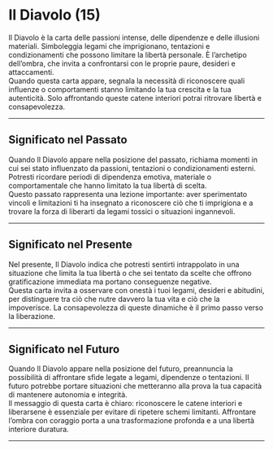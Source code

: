 # Il Diavolo (15)

Il Diavolo è la carta delle passioni intense, delle dipendenze e delle illusioni materiali. Simboleggia legami che imprigionano, tentazioni e condizionamenti che possono limitare la libertà personale. È l’archetipo dell’ombra, che invita a confrontarsi con le proprie paure, desideri e attaccamenti.  
Quando questa carta appare, segnala la necessità di riconoscere quali influenze o comportamenti stanno limitando la tua crescita e la tua autenticità. Solo affrontando queste catene interiori potrai ritrovare libertà e consapevolezza.

---

## Significato nel Passato  
Quando Il Diavolo appare nella posizione del passato, richiama momenti in cui sei stato influenzato da passioni, tentazioni o condizionamenti esterni. Potresti ricordare periodi di dipendenza emotiva, materiale o comportamentale che hanno limitato la tua libertà di scelta.  
Questo passato rappresenta una lezione importante: aver sperimentato vincoli e limitazioni ti ha insegnato a riconoscere ciò che ti imprigiona e a trovare la forza di liberarti da legami tossici o situazioni ingannevoli.

---

## Significato nel Presente  
Nel presente, Il Diavolo indica che potresti sentirti intrappolato in una situazione che limita la tua libertà o che sei tentato da scelte che offrono gratificazione immediata ma portano conseguenze negative.  
Questa carta invita a osservare con onestà i tuoi legami, desideri e abitudini, per distinguere tra ciò che nutre davvero la tua vita e ciò che la impoverisce. La consapevolezza di queste dinamiche è il primo passo verso la liberazione.

---

## Significato nel Futuro  
Quando Il Diavolo appare nella posizione del futuro, preannuncia la possibilità di affrontare sfide legate a legami, dipendenze o tentazioni. Il futuro potrebbe portare situazioni che metteranno alla prova la tua capacità di mantenere autonomia e integrità.  
Il messaggio di questa carta è chiaro: riconoscere le catene interiori e liberarsene è essenziale per evitare di ripetere schemi limitanti. Affrontare l’ombra con coraggio porta a una trasformazione profonda e a una libertà interiore duratura.

---
